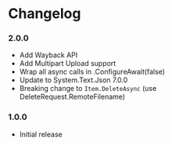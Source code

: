 # Changelog

### 2.0.0

- Add Wayback API
- Add Multipart Upload support
- Wrap all async calls in .ConfigureAwait(false)
- Update to System.Text.Json 7.0.0
- Breaking change to ``Item.DeleteAsync`` (use DeleteRequest.RemoteFilename)

### 1.0.0

- Initial release